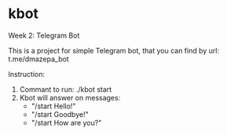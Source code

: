 # kbot
Week 2: Telegram Bot

This is a project for simple Telegram bot, that you can find by url: t.me/dmazepa_bot

Instruction:
1. Commant to run: ./kbot start
2. Kbot will answer on messages: 
    - "/start Hello!"
    - "/start Goodbye!"
    - "/start How are you?"
